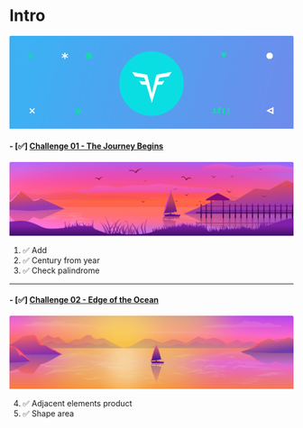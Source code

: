 # Intro

!["Intro"](Intro_Un.png?raw=true "Intro")

#### - [✅] [Challenge 01 - The Journey Begins](https://github.com/abrar-mahedavi/challenges/tree/main/CodeSignal/Arcade/Intro/The%20Journey%20Begins)

![arcade-intro-01-the-journey-begins](The%20Journey%20Begins/arcade-intro-01-the-journey-begins.png?raw=true "arcade-intro-01-the-journey-begins")

1. ✅ Add
2. ✅ Century from year
3. ✅ Check palindrome

---

#### - [✅] [Challenge 02 - Edge of the Ocean](https://github.com/abrar-mahedavi/challenges/tree/main/CodeSignal/Arcade/Intro/Edge%20of%20the%20Ocean)

![arcade-intro-02-edge-of-the-ocean](Edge%20of%20the%20Ocean/arcade-intro-02-edge-of-the-ocean.png?raw=true "arcade-intro-02-edge-of-the-ocean")

4. ✅ Adjacent elements product
5. ✅ Shape area
